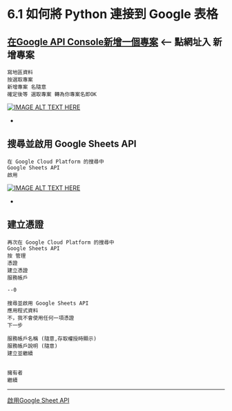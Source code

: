 
# 6.1 如何將 Python 連接到 Google 表格


## [在Google API Console新增一個專案](https://console.developers.google.com/) <-- 點網址入 新增專案

    寫地區資料
    按選取專案
    新增專案 名隨意
    確定後等 選取專案 轉為你專案名即OK
    
[![IMAGE ALT TEXT HERE](https://img.youtube.com/vi/zcJe5Isfhng/0.jpg)](https://www.youtube.com/watch?v=zcJe5Isfhng)

-

## 搜尋並啟用 Google Sheets API

    在 Google Cloud Platform 的搜尋中
    Google Sheets API
    啟用

[![IMAGE ALT TEXT HERE](https://img.youtube.com/vi/KObOPFWQoPk/0.jpg)](https://www.youtube.com/watch?v=KObOPFWQoPk)

-

## 建立憑證

    再次在 Google Cloud Platform 的搜尋中
    Google Sheets API    
    按 管理
    憑證
    建立憑證
    服務帳戶
    
    --0
    
    搜尋並啟用 Google Sheets API
    應用程式資料
    不，我不會使用任何一項憑證
    下一步

    服務帳戶名稱 (隨意,存取權授時顯示)
    服務帳戶說明 (隨意)
    建立並繼續

    
    擁有者
    繼續












--- 

[啟用Google Sheet API](https://www.learncodewithmike.com/2020/08/python-write-to-google-sheet.html)
